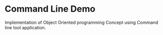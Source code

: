 # Command Line Demo
Implementation of Object Oriented programming Concept using Command line tool application.
